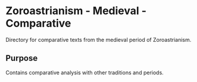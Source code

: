 # Zoroastrianism - Medieval - Comparative

Directory for comparative texts from the medieval period of Zoroastrianism.

## Purpose
Contains comparative analysis with other traditions and periods.

